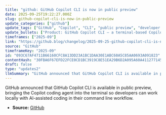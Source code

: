 ```yaml
---
title: "github: GitHub Copilot CLI is now in public preview"
date: 2025-09-25T19:22:27.000Z
slug: github-copilot-cli-is-now-in-public-preview
update_categories: ["github"]
update_tags: ["GitHub", "Copilot", "CLI", "public preview", "developer tools", "AI"]
update_bullets: ["Product: GitHub Copilot CLI — a terminal-based Copilot coding agent.", "Availability: Now in public preview.", "Purpose: Enables AI-assisted coding and developer workflows directly in the terminal.", "Benefit: Lets developers work locally with Copilot capabilities without leaving the command line.", "Source: Announcement posted on The GitHub Blog."]
timeframes: ["2025-09"]
link: "https://github.blog/changelog/2025-09-25-github-copilot-cli-is-now-in-public-preview"
source: "GitHub"
timeframeKey: "2025-09"
id: "093C67AF4711B66160CFC8A13DD23A1BC1DAA30E1ABC60A5C85AA0693A091823"
contentHash: "30FBA6F67EFD22FCE0CD1BC3919C8E51EA29B6D2A095A60A411277145D2A6361"
draft: false
type: "updates2"
llmSummary: "GitHub announced that GitHub Copilot CLI is available in public preview, bringing the Copilot coding agent into the terminal so developers can work locally with AI-assisted coding in their command line workflow."
---
```


GitHub announced that GitHub Copilot CLI is available in public preview, bringing the Copilot coding agent into the terminal so developers can work locally with AI-assisted coding in their command line workflow.

- **Source:** [GitHub](https://github.blog/changelog/2025-09-25-github-copilot-cli-is-now-in-public-preview)
